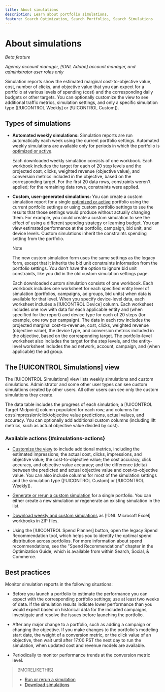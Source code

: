 ```yaml
---
title: About simulations
description: Learn about portfolio simulations.
feature: Search Optimization, Search Portfolios, Search Simulations
---
```

# About simulations

*Beta feature*

*Agency account manager, [!DNL Adobe] account manager, and administrator user roles only*

Simulation reports show the estimated marginal cost-to-objective value, cost, number of clicks, and objective value that you can expect for a portfolio at various levels of spending (cost) and the corresponding daily budgets or other targets. You can optionally customize the view<!-- add link --> to see additional traffic metrics, simulation settings, and only a specific simulation type ([!UICONTROL Weekly] or [!UICONTROL Custom]).

<!-- Not available as of 6/21/25:
When the portfolio has a daily budget, you can optionally change the portfolio's spend target to any of the spend targets listed in the simulation.
-->

## Types of simulations

* **Automated weekly simulations:** Simulation reports are run automatically each week using the current portfolio settings. Automated weekly simulations are available only for periods in which the portfolio is [optimized or active](/help/search-social-commerce/new-ui/manage/portfolios/portfolio-about.md).

  Each downloaded weekly simulation consists of one workbook. Each workbook includes the target for each of 20 step levels and the projected cost, clicks, weighted revenue (objective value), and conversion metrics included in the objective, based on the corresponding target. For the first 20 data rows, constraints weren't applied; for the remaining data rows, constraints were applied.

* **Custom, user-generated simulations:** You can create a custom simulation report for a single [optimized or active](/help/search-social-commerce/new-ui/manage/portfolios/portfolio-about.md) portfolio using the current portfolio settings or using custom portfolio settings to see the results that those settings would produce without actually changing them. For example, you could create a custom simulation to see the effect of using a different spending strategy or learning budget<!-- Not available yet:  , or without considering active constraints on bid units in the portfolio-->. You can view estimated performance at the portfolio, campaign, bid unit, and device levels. Custom simulations inherit the constraints spending setting from the portfolio.

  >[!NOTE]
  >
  > The new custom simulation form uses the same settings as the legacy form, except that it inherits the bid unit constraints information from the portfolio settings. You don’t have the option to ignore bid unit constraints, like you did in the old custom simulation settings page.

  Each downloaded custom simulation consists of one workbook. Each workbook includes one worksheet for each specified entity level of simulation (portfolios, campaigns, ad groups, bid units) when data is available for that level. When you specify device-level data, each worksheet includes a [!UICONTROL Device] column. Each worksheet includes one row with data for each applicable entity and (when specified for the report) and device type for each of 20 steps (for example, one row per campaign). The data in each row includes the projected marginal cost-to-revenue, cost, clicks, weighted revenue (objective value), the device type, and conversion metrics included in the objective, based on the corresponding target. The portfolio-level worksheet also includes the target for the step levels, and the entity-level worksheet includes the ad network, account, campaign, and (when applicable) the ad group.   <!-- I don't see a Bid Units tab when specified; clarify when it is and isn't included -->

## The [!UICONTROL Simulations] view

The [!UICONTROL Simulations] view lists weekly simulations and custom simulations. Administrator and some other user types<!-- Verify which --> can see custom simulations created by other users. All other users can see only the custom simulations they create.

The data table includes the progress of each simulation; a [!UICONTROL Target Midpoint] column populated for each row; and columns for cost/impression/click/objective value predictions, actual values, and accuracy. You can optionally add additional custom columns (including lift metrics, such as actual objective value divided by cost).

### Available actions {#simulations-actions}

* [Customize the view](/help/search-social-commerce/common-tasks/data-views/custom-default-views-manage.md) to include additional metrics, including the estimated impressions; the actual cost, clicks, impressions, and objective value; the cost-to-objective value; the cost accuracy, click accuracy, and objective value accuracy; and the difference (delta) between the predicted and actual objective value and cost-to-objective value. You can also include columns for most of the simulation settings and the simulation type ([!UICONTROL Custom] or [!UICONTROL Weekly]).

* [Generate or rerun a custom simulation](simulation-create.md) for a single portfolio. You can either create a new simulation or regenerate an existing simulation in the list.

* [Download weekly and custom simulations](simulation-download.md) as [!DNL Microsoft Excel] workbooks in ZIP files.

* Using the [!UICONTROL Spend Planner] button, open the legacy Spend Recommendation tool, which helps you to identify the optimal spend distribution across portfolios. For more information about spend recommendations, see the "Spend Recommendations" chapter in the Optimization Guide, which is available from within Search, Social, & Commerce.<!-- verify convention for referencing Optimization Guide here -->

## Best practices

Monitor simulation reports in the following situations:

* Before you launch a portfolio to estimate the performance you can expect with the corresponding portfolio settings; use at least two weeks of data. If the simulation results indicate lower performance than you would expect based on historical data for the included campaigns, investigate and resolve the issues before launching the portfolio.

* After any major change to a portfolio, such as adding a campaign or changing the objective. If you make changes to the portfolio's modeling start date, the weight of a conversion metric, or the click value of an objective, then wait until after 17:00 PST the next day to run the simulation, when updated cost and revenue models are available.

* Periodically to monitor performance trends at the conversion metric level.

>[!MORELIKETHIS]
>
>* [Run or rerun a simulation](simulation-create.md)
>* [Download simulations](simulation-download.md)
